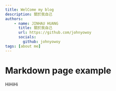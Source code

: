 ```yaml
---
title: WelCome my blog
description: 關於我自己
authors:
    - name: JINHAU HUANG
      title: 關於我自己
      url: https://github.com/johnyowoy
      socials:
        github: johnyowoy
tags: [about me]
---
```


# Markdown page example
 HiHiHi
<!-- truncate -->